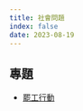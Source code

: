 ```yaml
---
title: 社會問題
index: false
date: 2023-08-19
---
```

<adsense></adsense>

## 專題
- [罷工行動](strike/README.md)